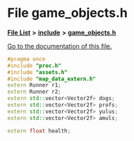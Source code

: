 
# File game\_objects.h

[**File List**](files.md) **>** [**include**](dir_d44c64559bbebec7f509842c48db8b23.md) **>** [**game\_objects.h**](game__objects_8h.md)

[Go to the documentation of this file.](game__objects_8h.md) 


````cpp
#pragma once
#include "proc.h"
#include "assets.h"
#include "map_data_extern.h"
extern Runner r1;
extern Runner r2;
extern std::vector<Vector2f> dogs;
extern std::vector<Vector2f> profs;
extern std::vector<Vector2f> yulus;
extern std::vector<Vector2f> amuls;

extern float health;
````

